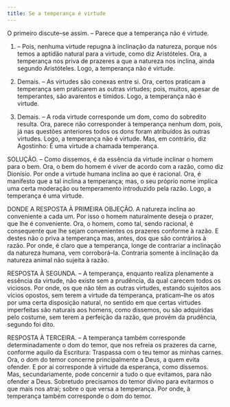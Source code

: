 ```yaml
---
title: Se a temperança é virtude
---
```


O primeiro discute–se assim. – Parece que a temperança não é virtude.  

1. – Pois, nenhuma virtude repugna à inclinação da natureza, porque nós temos a aptidão natural para a virtude, como diz Aristóteles. Ora, a temperança nos priva de prazeres a que a natureza nos inclina, ainda segundo Aristóteles. Logo, a temperança não é virtude.  

2. Demais. – As virtudes são conexas entre si. Ora, certos praticam a temperança sem praticarem as outras virtudes; pois, muitos, apesar de temperantes, são avarentos e tímidos. Logo, a temperança não é virtude.  

3. Demais. – A roda virtude corresponde um dom, como do sobredito resulta. Ora, parece não corresponder à temperança nenhum dom, pois, já nas questões anteriores todos os dons foram atribuídos às outras virtudes. Logo, a temperança não é virtude.  Mas, em contrário, diz Agostinho: É uma virtude a chamada temperança.  

SOLUÇÃO. – Como dissemos, é da essência da virtude inclinar o homem para o bem. Ora, o bem do homem é viver de acordo com a razão, como diz Dionísio. Por onde a virtude humana inclina ao que é racional. Ora, é manifesto que a tal inclina a temperança; mas, o seu próprio nome implica uma certa moderação ou temperamento introduzido pela razão. Logo, a temperança é uma virtude.  

DONDE A RESPOSTA À PRIMEIRA OBJEÇÃO. A natureza inclina ao conveniente a cada um. Por isso o homem naturalmente deseja o prazer, que lhe é conveniente. Ora, o homem, como tal, sendo racional, é consequente que lhe sejam convenientes os prazeres conforme à razão. E destes não o priva a temperança mas, antes, dos que são contrários à razão. Por onde, é claro que a temperança, longe de contrariar a inclinação da natureza humana, vem corroborá–la. Contraria somente à inclinação da natureza animal não sujeita à razão.  

RESPOSTA À SEGUNDA. – A temperança, enquanto realiza plenamente a essência da virtude, não existe sem a prudência, da qual carecem todos os viciosos. Por onde, os que não têm as outras virtudes, estando sujeitos aos vícios opostos, sem terem a virtude da temperança, praticam–lhe os atos por uma certa disposição natural, no sentido em que certas virtudes imperfeitas são naturais aos homens, como dissemos, ou são adquiridas pelo costume, sem terem a perfeição da razão, que provém da prudência, segundo foi dito. 

RESPOSTA À TERCEIRA. – A temperança também corresponde determinadamente o dom do temor, que nos refreia os prazeres da carne, conforme aquilo da Escritura: Traspassa com o teu temor as minhas carnes. Ora, o dom do temor concerne principalmente a Deus, a quem evita ofender. E por aí corresponde à virtude da esperança, como dissemos. Mas, secundariamente, pode concernir a tudo o que evitamos, para não ofender a Deus. Sobretudo precisamos do temor divino para evitarmos o que mais nos atrai; sobre o que versa a temperança. Por onde, à temperança também corresponde o dom do temor.